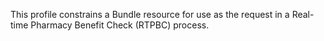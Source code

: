 This profile constrains a Bundle resource for use as the request in a Real-time Pharmacy Benefit Check (RTPBC) process.

<br><br>